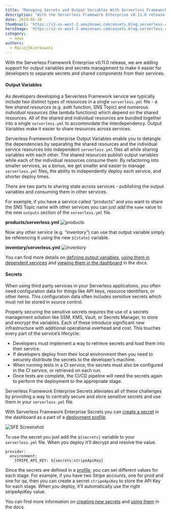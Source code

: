 ```yaml
---
title: "Managing Secrets and Output Variables With Serverless Framework Enterprise"
description: "With the Serverless Framework Enterprise v0.11.0 release, we are adding support for output variables and secrets management"
date: 2019-06-28
thumbnail: 'https://s3-us-west-2.amazonaws.com/assets.blog.serverless.com/outputs-and-secrets/Thumbnail.png'
heroImage: 'https://s3-us-west-2.amazonaws.com/assets.blog.serverless.com/outputs-and-secrets/header.png'
category:
  - news
authors: 
  - MaciejSkierkowski
---
```


With the Serverless Framework Enterprise v0.11.0 release, we are adding support for output variables and secrets management to make it easier for developers to separate secrets and shared components from their services.
#### Output Variables
As developers developing a Serverless Framework service we typically include two distinct types of resources in a single `serverless.yml` file - a few _shared resources_ (e.g. auth function, SNS Topic) and numerous _individual resources_ (like lambda functions) which depend on the shared resources. All of the shared and individual resources are bundled together into a single `serverless.yml` to accommodate the interdependency. Output Variables make it easier to share resources across services.

Serverless Framework Enterprise Output Variables enable you to detangle the dependencies by separating the shared resources and the individual service resources into independent `serverless.yml` files all while sharing variables with each other. The shared resources publish output variables while each of the individual resources consume them. By refactoring into smaller services, as a bonus, we get smaller and easier to manage `serverless.yml` files, the ability to independently deploy each service, and shorter deploy times.

There are two parts to sharing state across services - publishing the output variables and consuming them in other services.

For example, if you have a service called “products” and you want to share the SNS Topic name with other services you can just add the `name` value to the new `outputs` section of the `serverless.yml` file.

**products/serverless.yml**
![products](https://s3-us-west-2.amazonaws.com/assets.blog.serverless.com/outputs-and-secrets/SFE_products-serverless_yml.png)

Now any other service (e.g. “inventory”) can use that output variable simply be referencing it using the new `${state}` variable.

**inventory/serverless.yml**
![inventory](https://s3-us-west-2.amazonaws.com/assets.blog.serverless.com/outputs-and-secrets/SFE_inventory-serverless_yml.png)

You can find more details on [defining output variables](https://github.com/serverless/enterprise/blob/master/docs/output-variables.md#define-output-variables-for-shared-services), [using them in dependent services](https://github.com/serverless/enterprise/blob/master/docs/output-variables.md#use-output-variables-in-dependent-services) and [viewing them in the dashboard](https://github.com/serverless/enterprise/blob/master/docs/output-variables.md#use-output-variables-in-dependent-services) in the docs.
#### Secrets

When using third party services in your Serverless applications, you often need configuration data for things like API keys, resource identifiers, or other items. This configuration data often includes sensitive secrets which must not be stored in source control.

Properly securing the sensitive secrets requires the use of a secrets management solution like SSM, KMS, Vault, or Secrets Manager, to store and encrypt the variables. Each of these introduce significant new infrastructure with additional operational overhead and cost. This touches every part of the service’s lifecycle:
- Developers must implement a way to retrieve secrets and load them into their service.
- If developers deploy from their local environment then you need to securely distribute the secrets to the developer’s machine.
- When running tests in a CI service, the secrets must also be configured in the CI service, or retrieved on each run.
- Once tests are complete, the CI/CD pipeline will need the secrets again to perform the deployment to the appropriate stage.

Serverless Framework Enterprise Secrets alleviates all of these challenges by providing a way to centrally secure and store sensitive secrets and use them in your `serverless.yml` file.

With Serverless Framework Enterprise Secrets you can [create a secret](https://github.com/serverless/enterprise/blob/master/docs/secrets.md#creating-a-new-secret) in the dashboard as a part of a [deployment profile](https://github.com/serverless/enterprise/blob/master/docs/profiles.md#deployment-profiles). 

![SFE Screenshot](https://s3-us-west-2.amazonaws.com/assets.blog.serverless.com/outputs-and-secrets/sfe_screenshot.png)

To use the secret you just add the `${secrets}` variable to your `serverless.yml` file. When you deploy it’ll decrypt and resolve the value. 

```
provider:
  environment:
    STRIPE_API_KEY: ${secrets:stripeApiKey}
```

Since the secrets are defined in a [profile](https://github.com/serverless/enterprise/blob/master/docs/profiles.md#deployment-profiles), you can set different values for each stage. For example, if you have two Stripe accounts, one for prod and one for qa, then you can create a secret `stripeApiKey` to store the API Key for each stage. When you deploy, it’ll automatically use the right stripeApiKey value.

You can find more information on [creating new secrets](https://github.com/serverless/enterprise/blob/master/docs/secrets.md#creating-a-new-secret) and [using them](https://github.com/serverless/enterprise/blob/master/docs/secrets.md#using-a-secret-to-deploy) in the docs.

